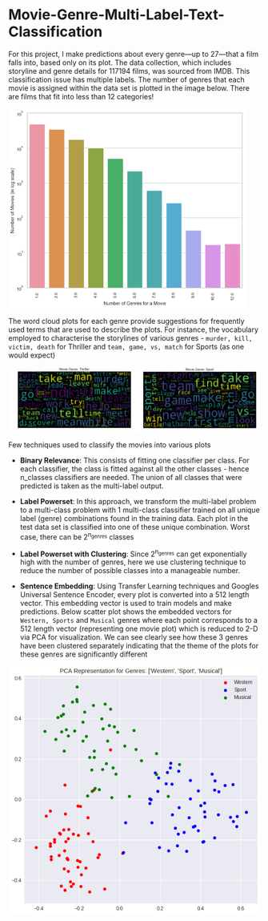 # Movie-Genre-Multi-Label-Text-Classification

For this project, I make predictions about every genre—up to 27—that a film falls into, based only on its plot. The data collection, which includes storyline and genre details for 117194 films, was sourced from IMDB. This classification issue has multiple labels. The number of genres that each movie is assigned within the data set is plotted in the image below. There are films that fit into less than 12 categories!

<img height=400 src="./Images/results/genres_per_movie.png"/>

The word cloud plots for each genre provide suggestions for frequently used terms that are used to describe the plots. For instance, the vocabulary employed to characterise the storylines of various genres - `murder, kill, victim, death` for Thriller and `team, game, vs, match` for Sports (as one would expect) 

<img src="./Images/results/wordcloud_Thriller_Sports.png"/>

Few techniques used to classify the movies into various plots
* **Binary Relevance**: This consists of fitting one classifier per class. For each classifier, the class is fitted against all the other classes - hence n_classes classifiers are needed. The union of all classes that were predicted is taken as the multi-label output.

* **Label Powerset**: In this approach, we transform the multi-label problem to a multi-class problem with 1 multi-class classifier trained on all unique label (genre) combinations found in the training data. Each plot in the test data set is classified into one of these unique combination. Worst case, there can be 2<sup>n<sub>genres</sub></sup> classes 

* **Label Powerset with Clustering**: Since 2<sup>n<sub>genres</sub></sup> can get exponentially high with the number of genres, here we use clustering technique to reduce the number of possible classes into a manageable number. 

* **Sentence Embedding**: Using Transfer Learning techniques and Googles Universal Sentence Encoder, every plot is converted into a 512 length vector. This embedding vector is used to train models and make predictions. Below scatter plot shows the embedded vectors for `Western, Sports` and `Musical` genres where each point corresponds to a 512 length vector (representing one movie plot) which is reduced to 2-D via PCA for visualization. We can see clearly see how these 3 genres have been clustered separately indicating that the theme of the plots for these genres are significantly different

<img src="./Images/results/scatter_embedding_western_sport_musical.png"/>




